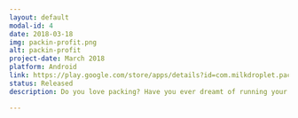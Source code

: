 ```yaml
---
layout: default
modal-id: 4
date: 2018-03-18
img: packin-profit.png
alt: packin-profit
project-date: March 2018
platform: Android
link: https://play.google.com/store/apps/details?id=com.milkdroplet.packinprofit
status: Released
description: Do you love packing? Have you ever dreamt of running your own factory? Then boy do we have a game for you! Pack items and swipe boxes to earn money. Use your earnings to buy upgrades or helpers to run the factory for you. Swipe your way to riches in this addicting cookie clicker style game!

---
```

